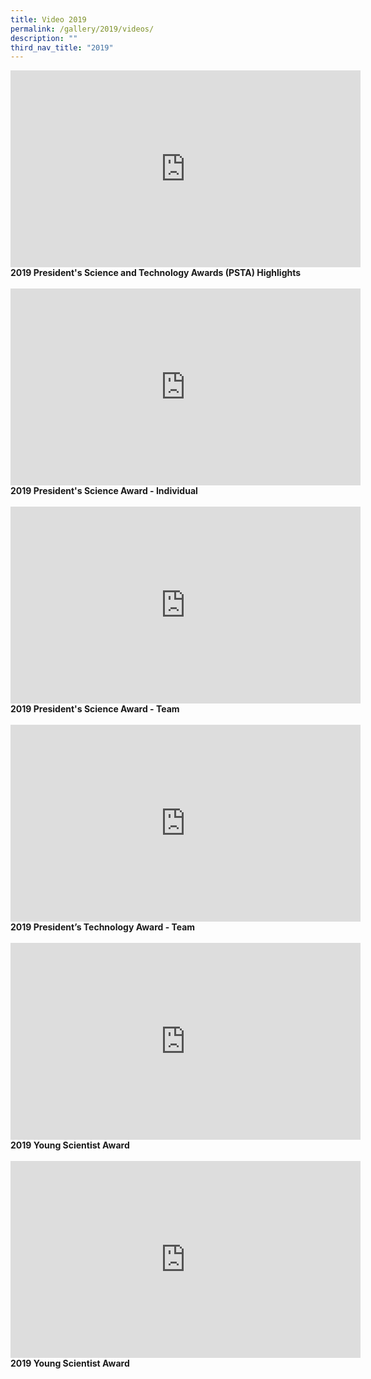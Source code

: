 ```yaml
---
title: Video 2019
permalink: /gallery/2019/videos/
description: ""
third_nav_title: "2019"
---
```

<iframe width="560" height="315" src="https://www.youtube.com/embed/DIHKkI_TiyQ" title="YouTube video player" frameborder="0" allow="accelerometer; autoplay; clipboard-write; encrypted-media; gyroscope; picture-in-picture; web-share" allowfullscreen></iframe>
<b>
2019 President's Science and Technology Awards (PSTA) Highlights
</b><br><br>
	
<iframe width="560" height="315" src="https://www.youtube.com/embed/SIEIOyxAH6o" title="YouTube video player" frameborder="0" allow="accelerometer; autoplay; clipboard-write; encrypted-media; gyroscope; picture-in-picture; web-share" allowfullscreen></iframe>
<b>
2019 President's Science Award - Individual
</b><br><br>

<iframe width="560" height="315" src="https://www.youtube.com/embed/3gNb4WgKAHM" title="YouTube video player" frameborder="0" allow="accelerometer; autoplay; clipboard-write; encrypted-media; gyroscope; picture-in-picture; web-share" allowfullscreen></iframe>
<b>
2019 President's Science Award - Team
</b><br><br>

<iframe width="560" height="315" src="https://www.youtube.com/embed/SuoWWOQmTqo" title="YouTube video player" frameborder="0" allow="accelerometer; autoplay; clipboard-write; encrypted-media; gyroscope; picture-in-picture; web-share" allowfullscreen></iframe>
<b>
2019 President’s Technology Award - Team
</b><br><br>

<iframe width="560" height="315" src="https://www.youtube.com/embed/dsY4H_gvSUQ" title="YouTube video player" frameborder="0" allow="accelerometer; autoplay; clipboard-write; encrypted-media; gyroscope; picture-in-picture; web-share" allowfullscreen></iframe>
<b>
2019 Young Scientist Award
</b><br><br>

<iframe width="560" height="315" src="https://www.youtube.com/embed/lgDhpwFqXFs" title="YouTube video player" frameborder="0" allow="accelerometer; autoplay; clipboard-write; encrypted-media; gyroscope; picture-in-picture; web-share" allowfullscreen></iframe>
<b>
2019 Young Scientist Award
</b><br><br>